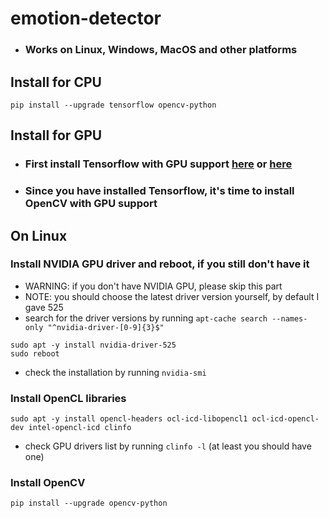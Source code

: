 # emotion-detector
* ### Works on Linux, Windows, MacOS and other platforms


## Install for CPU
```
pip install --upgrade tensorflow opencv-python
```


## Install for GPU

* ### First install Tensorflow with GPU support [here](https://medium.com/nerd-for-tech/installing-tensorflow-with-gpu-acceleration-on-linux-f3f55dd15a9) or [here](https://www.tensorflow.org/install/pip)
* ### Since you have installed Tensorflow, it's time to install OpenCV with GPU support

## On Linux

### Install NVIDIA GPU driver and reboot, if you still don't have it
* WARNING: if you don't have NVIDIA GPU, please skip this part
* NOTE: you should choose the latest driver version yourself, by default I gave 525
* search for the driver versions by running `apt-cache search --names-only "^nvidia-driver-[0-9]{3}$"`
```
sudo apt -y install nvidia-driver-525
sudo reboot
```
* check the installation by running `nvidia-smi`

### Install OpenCL libraries
```
sudo apt -y install opencl-headers ocl-icd-libopencl1 ocl-icd-opencl-dev intel-opencl-icd clinfo
```
* check GPU drivers list by running `clinfo -l` (at least you should have one)

### Install OpenCV
```
pip install --upgrade opencv-python
```
